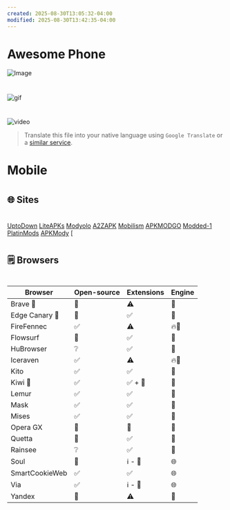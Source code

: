 ```yaml
---
created: 2025-08-30T13:05:32-04:00
modified: 2025-08-30T13:42:35-04:00
---
```


# Awesome Phone

![Image]()
#
![gif]()
#
![video]()

 > Translate this file into your native language using `Google Translate` or a [similar service](https://immersivetranslate.com).

# Mobile
#
#
## 🌐 Sites
#
[UptoDown](https://en.uptodown.com)
[LiteAPKs](https://liteapks.com)
[Modyolo](https://modyolo.com)
[A2ZAPK](https://a2zapk.com)
[Mobilism](https://forum.mobilism.org)
[APKMODGO](https://apkmodgo.com)
[Modded-1](https://modded-1.com)
[PlatinMods](https://platinmods.com)
[APKMody](https://apkmody.com)
[
#
#
## 🗒️ Browsers
#
| Browser              |Open-source | Extensions | Engine |
|--------------------------|-------------------------|---------------------|-------------|
| Brave  🐐            | 🚫   | ⚠️    | 🚦 |
| Edge Canary 🐐    | 🚫   | ✅️ |🚦|
| FireFennec            | ✅️ | ⚠️ | 🔥🦊 |
| Flowsurf                | 🚫 | ✅️ |🚦|
| HuBrowser            | ❔️ | ✅️ |🚦|
| Iceraven                 | ✅️ | ⚠️ | 🔥🦊 |
| Kito                         | ✅️ | ✅️ | 🚦|
| Kiwi 🐐                       | ✅️ | ✅️ + 📝 | 🚦|
| Lemur                    | ✅️ | ✅️ | 🚦  |
| Mask                      | ✅️ | ✅️ | 🚦  |
| Mises                     | ✅️ | ✅️ | 🚦  |
| Opera GX               | 🚫 | 🚫 | 🚦  |
| Quetta                    | 🚫 | ✅️ | 🚦  |
| Rainsee                  | ❔️ | ✅️ |🚦 |
| Soul                        | 🚫   | ℹ️ - 📝 | 🌐 |
| SmartCookieWeb | ✅️  | ✅️ | 🌐 |
| Via                          | ✅️ | ℹ️ - 📝 | 🌐 |
| Yandex                   | 🚫 | ⚠️ | 🚦 |
